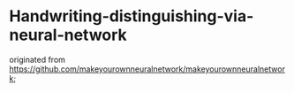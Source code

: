# Handwriting-distinguishing-via-neural-network
originated from https://github.com/makeyourownneuralnetwork/makeyourownneuralnetwork; 
